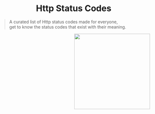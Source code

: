 <h1 align="center">Http Status Codes</h1>

> A curated list of Http status codes made for everyone, <br/> get to know the status codes that exist with their meaning.


[<img src="http://res.cloudinary.com/unicodeveloper/image/upload/v1524776764/next-jslogo.svg" align="right" width="250">](https://github.com/zeit/next.js)
